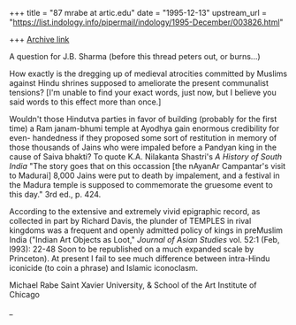 +++
title = "87 mrabe at artic.edu"
date = "1995-12-13"
upstream_url = "https://list.indology.info/pipermail/indology/1995-December/003826.html"

+++
[Archive link](https://list.indology.info/pipermail/indology/1995-December/003826.html)

A question for J.B. Sharma (before this thread peters out, or burns...)

How exactly is the dregging up of medieval atrocities committed by Muslims
against Hindu shrines supposed to ameliorate the present communalist
tensions?  [I'm unable to find your exact words, just now, but I believe
you said words to this effect more than once.]

Wouldn't those Hindutva parties in favor of building (probably for the
first time) a Ram janam-bhumi temple at Ayodhya gain enormous credibility
for even- handedness if they proposed some sort of restitution in memory of
those thousands of Jains who were impaled before a Pandyan king in the
cause of Saiva bhakti?  To quote K.A. Nilakanta Shastri's _A History of
South India_ "The story goes that on this occassion [the nAyanAr
Campantar's visit to Madurai] 8,000 Jains were put to death by impalement,
and a festival in the Madura temple is supposed to commemorate the gruesome
event to this day." 3rd ed., p. 424.

According to the extensive and extremely vivid epigraphic record, as
collected in part by Richard Davis, the plunder of TEMPLES in rival
kingdoms was a frequent and openly admitted policy of kings in preMuslim
India ("Indian Art Objects as Loot," _Journal of Asian Studies_ vol. 52:1
(Feb, l993): 22-48 Soon to be republished on a much expanded scale by
Princeton).  At present I fail to see much difference between intra-Hindu
iconicide (to coin a phrase) and Islamic iconoclasm.

Michael Rabe
Saint Xavier University, &
School of the Art Institute of Chicago

_








